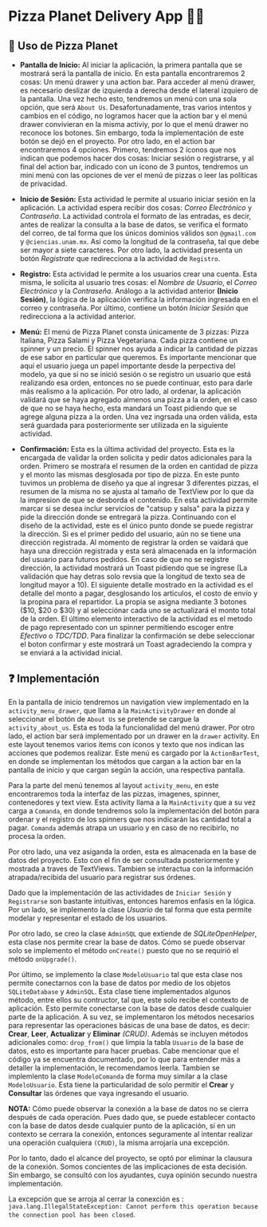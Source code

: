 # Pizza Planet Delivery App 📱🍕

## 📲 Uso de Pizza Planet

- **Pantalla de Inicio:** Al iniciar la aplicación, la primera pantalla que se mostrará será la pantalla de inicio. En esta pantalla encontraremos 2 cosas: Un menú drawer y una action bar. Para acceder al menú drawer, es necesario deslizar de izquierda a derecha desde el lateral izquiero de la pantalla. Una vez hecho esto, tendremos un menú con una sola opción, que será `About Us`. Desafortunadamente, tras varios intentos y cambios en el código, no logramos hacer que la action bar y el menú drawer convivieran en la misma activiy, por lo que el menú drawer no reconoce los botones. Sin embargo, toda la implementación de este botón se dejó en el proyecto. Por otro lado, en el action bar encontraremos 4 opciones. Primero, tendremos 2 íconos que nos indican que podemos hacer dos cosas: Iniciar sesión o registrarse, y al final del action bar, indicado con un ícono de 3 puntos, tendremos un mini menú con las opciones de ver el menú de pizzas o leer las políticas de privacidad.

- **Inicio de Sesión:** Esta actividad le permite al usuario iniciar sesión en la aplicación. La actividad espera recibir dos cosas: *Correo Electrónico* y *Contraseña*. La actividad controla el formato de las entradas, es decir, antes de realizar la consulta a la base de datos, se verifica el formato del correo, de tal forma que los únicos dominios válidos son `@gmail.com` y `@ciencias.unam.mx`. Así como la longitud de la contraseña, tal que debe ser mayor a siete caracteres.
Por otro lado, la actividad presenta un botón *Registrate* que redirecciona a la actividad de `Registro`.  
  
- **Registro:** Esta actividad le permite a los usuarios crear una cuenta. Esta misma, le solicita al usuario tres cosas: el *Nombre de Usuario*, el *Correo Electrónico* y la *Contraseña*. Análogo a la actividad anterior **(Inicio Sesión)**, la lógica de la aplicación verifica la información ingresada en el correo y contraseña. Por último, contiene un botón *Iniciar Sesión* que redirecciona a la actividad anterior.
  
- **Menú:** El menú de Pizza Planet consta únicamente de 3 pizzas: Pizza Italiana, Pizza Salami y Pizza Vegetariana. Cada pizza contiene un spinner y un precio. El spinner nos ayuda a indicar la cantidad de pizzas de ese sabor en particular que queremos. Es importante mencionar que aquí el usuario juega un papel importante desde la perpectiva del modelo, ya que si no se inició sesión o se registro un usuario que está realizando esa orden, entonces no se puede continuar, esto para darle más realismo a la aplicación. Por otro lado, al ordenar, la aplicación validará que se haya agregado almenos una pizza a la orden, en el caso de que no se haya hecho, esta mandará un Toast pidiendo que se agrege alguna pizza a la orden.
Una vez ingrsada una orden válida, esta será guardada para posteriormente ser utilizada en la siguiente actividad. 
  
- **Confirmación:** Esta es la última actividad del proyecto. Esta es la encargada de validar la orden solicita y pedir datos adicionales para la orden. Primero se mostraŕa el resumen de la orden en cantidad de pizza y el monto las mismas desglosada por tipo de pizza. En este punto tuvimos un problema de diseño ya que al ingresar 3 diferentes pizzas, el resumen de la misma no se ajusta al tamaño de TextView por lo que da la impresion de que se desborda el contenido. En esta actividad permite marcar si se desea inclur servicios de "catsup y salsa" para la pizza y pide la dirección donde se entregará la pizza. Continuando con el diseño de la actividad, este es el único punto donde se puede registrar la dirección. Si es el primer pedido del usuario, aún no se tiene una dirección registrada. Al momento de registrar la orden se vaídará que haya una dirección registrada y esta será almacenada en la información del usuario para futuros pedidos. En caso de que no se registre dirección, la actividad mostrará un Toast pidiendo que se ingrese (La validación que hay detras solo revsia que la longitud de texto sea de longitud mayor a 10). 
El siguiente detalle mostrado en la actividad es el detalle del monto a pagar, desglosando los articulos, el costo de envío y la propina para el repartidor. La propia se asigna mediante 3 botones ($10, $20 o $30) y al selecciónar cada uno se actualizará el monto total de la orden.
El último elemento interactivo de la actividad es el metodo de pago representado con un spinner permitiendo escoger entre *Efectivo* o *TDC/TDD*.
Para finalizar la confirmación se debe seleccionar el boton confirmar y este mostrará un Toast agradeciendo la compra y se enviará a la actividad inicial.

## ❓ Implementación

En la pantalla de inicio tendremos un navigation view implementado en la `activity_menu_drawer`, que llama a la `MainActivityDrawer` en donde al seleccionar el botón de `About Us` se pretende se cargue la `activity_about_us`. Esta es toda la funcionalidad del menú drawer. Por otro lado, el action bar será implementado por un drawer en la `drawer` activity. En este layout tenemos varios items con íconos y texto que nos indican las acciones que podemos realizar. Este menú es cargado por la `ActionBarTest`, en donde se implementan los métodos que cargan a la action bar en la pantalla de inicio y que cargan según la acción, una respectiva pantalla.

Para la parte del menú tenemos al layout `activity_menu`, en este encontraremos toda la interfaz de las pizzas, imagenes, spinner, contenedores y text view. Esta activity llama a la `MainActivity` que a su vez carga a `Comanda`, en donde tendremos solo la implementación del botón para ordenar y el registro de los spinners que nos indicarán las cantidad total a pagar. `Comanda` además atrapa un usuario y en caso de no recibirlo, no procesa la orden.

Por otro lado, una vez asiganda la orden, esta es almacenada en la base de datos del proyecto. Esto con el fin de ser consultada posteriormente y mostrada a traves de TextViews. Tambien se interactua con la información atrapada/recibida del usuario para registrar sus órdenes. 

Dado que la implementación de las actividades de `Iniciar Sesión` y `Registrarse` son bastante intuitivas, entonces haremos enfasis en la lógica. Por un lado, se implemento la clase *Usuario* de tal forma que esta permite modelar y representar el estado de los usuarios. 

Por otro lado, se creo la clase `AdminSQL` que extiende de *SQLiteOpenHelper*, esta clase nos permite crear la base de datos. Cómo se puede observar solo se implemento el método `onCreate()` puesto que no se requirió el método `onUpgrade()`.

Por último, se implemento la clase `ModeloUsuario` tal que esta clase nos permite conectarnos con la base de datos por medio de los objetos `SQLiteDatabase` y `AdminSQL`. Esta clase tiene implementados algunos método, entre ellos su contructor, tal que, este solo recibe el contexto de aplicación. Esto permite conectarse con la base de datos desde cualquier parte de la aplicación. A su vez, se implementaron los métodos necesarios para representar las operaciones básicas de una base de datos, es decir: **Crear**, **Leer**, **Actualizar** y **Eliminar** *(CRUD)*. Además se incluyen métodos adicionales como: `drop_from()` que limpia la tabla `Usuario` de la base de datos, esto es importante para hacer pruebas. Cabe mencionar que el código ya se encuentra documentado, por lo que para entender más a detaller la implementación, le recomendamos leerla.
Tambien se implemlento la clase `ModeloComanda` de forma muy similar a la clase `ModeloUsuario`. Esta tiene la particularidad de solo permitir el **Crear** y **Consultar** las órdenes que vaya ingresando el usuario.

**NOTA:** Cómo puede observar la conexión a la base de datos no se cierra después de cada operación. Pues dado que,
se puede establecer contacto con la base de datos desde cualquier punto de la aplicación, sí en un contexto se cerrara la conexión, entonces seguramente al intentar realizar una operación cualquiera `(CRUD)`, la misma arrojaría una excepción. 

Por lo tanto, dado el alcance del proyecto, se optó por eliminar la clausura de la conexión. Somos concientes de las implicaciones de esta decisión. Sin embargo, se consultó con los ayudantes, cuya opinión secundo nuestra implementación. 

La excepción que se arroja al cerrar la conexción es : 
`java.lang.IllegalStateException: Cannot perform this operation because the connection pool has been closed`.
